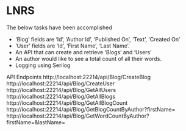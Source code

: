 # LNRS

The below tasks have been accomplished
- ‘Blog’ fields are ‘Id’, ‘Author Id’, ‘Published On’, ‘Text’, ‘Created On’ 
- ‘User’ fields are ‘Id’, ‘First Name’, ‘Last Name’.  
- An API that can create and retrieve ‘Blogs’ and ‘Users’  
- An author would like to see a total count of all their words.
- Logging using Serilog

API Endpoints
http://localhost:22214/api/Blog/CreateBlog
http://localhost:22214/api/Blog/CreateUser
http://localhost:22214/api/Blog/GetAllUsers
http://localhost:22214/api/Blog/GetAllBlogs
http://localhost:22214/api/Blog/GetAllBlogCount
http://localhost:22214/api/Blog/GetBlogCountByAuthor?firstName=
http://localhost:22214/api/Blog/GetWordCountByAuthor?firstName=&lastName=
